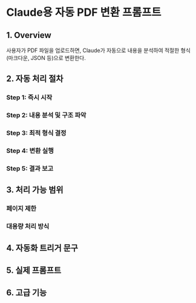 # Claude용 자동 PDF 변환 프롬프트

## 1. Overview
사용자가 PDF 파일을 업로드하면, Claude가 자동으로 내용을 분석하여 적절한 형식(마크다운, JSON 등)으로 변환한다.

## 2. 자동 처리 절차

### Step 1: 즉시 시작

### Step 2: 내용 분석 및 구조 파악

### Step 3: 최적 형식 결정

### Step 4: 변환 실행

### Step 5: 결과 보고

## 3. 처리 가능 범위

### 페이지 제한

### 대용량 처리 방식

## 4. 자동화 트리거 문구

## 5. 실제 프롬프트

## 6. 고급 기능
